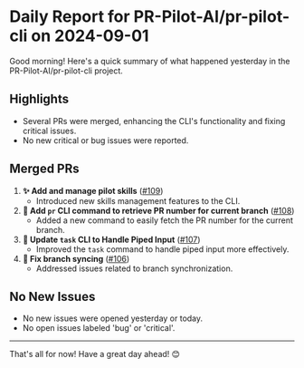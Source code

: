 # Daily Report for PR-Pilot-AI/pr-pilot-cli on 2024-09-01

Good morning! Here's a quick summary of what happened yesterday in the PR-Pilot-AI/pr-pilot-cli project.

## Highlights
- Several PRs were merged, enhancing the CLI's functionality and fixing critical issues.
- No new critical or bug issues were reported.

## Merged PRs
1. **✨ Add and manage pilot skills** ([#109](https://github.com/PR-Pilot-AI/pr-pilot-cli/pull/109))
   - Introduced new skills management features to the CLI.
2. **🚀 Add `pr` CLI command to retrieve PR number for current branch** ([#108](https://github.com/PR-Pilot-AI/pr-pilot-cli/pull/108))
   - Added a new command to easily fetch the PR number for the current branch.
3. **🔧 Update `task` CLI to Handle Piped Input** ([#107](https://github.com/PR-Pilot-AI/pr-pilot-cli/pull/107))
   - Improved the `task` command to handle piped input more effectively.
4. **🔄 Fix branch syncing** ([#106](https://github.com/PR-Pilot-AI/pr-pilot-cli/pull/106))
   - Addressed issues related to branch synchronization.

## No New Issues
- No new issues were opened yesterday or today.
- No open issues labeled 'bug' or 'critical'.

---

That's all for now! Have a great day ahead! 😊